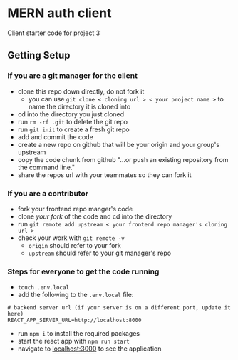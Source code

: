 # MERN auth client

Client starter code for project 3

## Getting Setup

### If you are a git manager for the client

* clone this repo down directly, do not fork it
	* you can use `git clone < cloning url > < your project name >` to name the directory it is cloned into
* cd into the directory you just cloned
* run `rm -rf .git` to delete the git repo
* run `git init` to create a fresh git repo
* add and commit the code
* create a new repo on github that will be your origin and your group's upstream
* copy the code chunk from github "...or push an existing repository from the command line." 
* share the repos url with your teammates so they can fork it 

### If you are a contributor

* fork your frontend repo manger's code
* clone _your fork_ of the code and cd into the directory
* run `git remote add upstream < your frontend repo manager's cloning url >`
* check your work with `git remote -v`
	* `origin` should refer to your fork 
	* `upstream` should refer to your git manager's repo

### Steps for everyone to get the code running

* `touch .env.local`
* add the following to the `.env.local` file:
```
# backend server url (if your server is on a different port, update it here)
REACT_APP_SERVER_URL=http://localhost:8000
```
* run `npm i` to install the required packages
* start the react app with `npm run start`
* navigate to [localhost:3000](http://localhost:3000) to see the application
